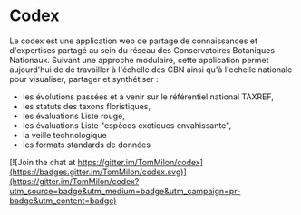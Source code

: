 # Codex

Le codex est une application web de partage de connaissances et d'expertises partagé au sein du réseau des Conservatoires Botaniques Nationaux. Suivant une approche modulaire, cette application permet aujourd'hui de de travailler à l'échelle des CBN ainsi qu'à l'echelle nationale pour visualiser, partager et synthétiser :
- les évolutions passées et à venir sur le référentiel national TAXREF,
- les statuts des taxons floristiques,
- les évaluations Liste rouge,
- les évaluations Liste "espèces exotiques envahissante",
- la veille technologique
- les formats standards de données

[![Join the chat at https://gitter.im/TomMilon/codex](https://badges.gitter.im/TomMilon/codex.svg)](https://gitter.im/TomMilon/codex?utm_source=badge&utm_medium=badge&utm_campaign=pr-badge&utm_content=badge)
